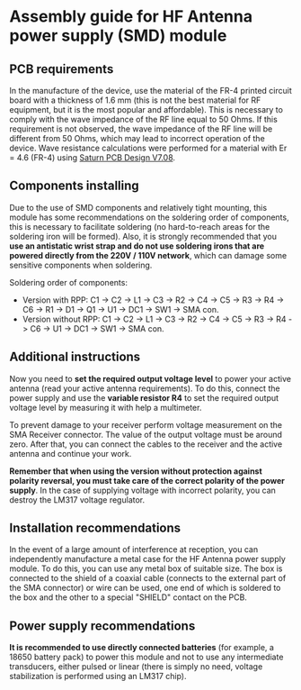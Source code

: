 # Assembly guide for HF Antenna power supply (SMD) module

## PCB requirements
In the manufacture of the device, use the material of the FR-4 printed circuit board with a thickness of 1.6 mm (this is not the best material for RF equipment, but it is the most popular and affordable). This is necessary to comply with the wave impedance of the RF line equal to 50 Ohms. If this requirement is not observed, the wave impedance of the RF line will be different from 50 Ohms, which may lead to incorrect operation of the device. Wave resistance calculations were performed for a material with Er = 4.6 (FR-4) using [Saturn PCB Design V7.08](http://www.saturnpcb.com/pcb_toolkit/).

## Components installing 
Due to the use of SMD components and relatively tight mounting, this module has some recommendations on the soldering order of components, this is necessary to facilitate soldering (no hard-to-reach areas for the soldering iron will be formed).
Also, it is strongly recommended that you **use an antistatic wrist strap and do not use soldering irons that are powered directly from the 220V / 110V network**, which can damage some sensitive components when soldering.

Soldering order of components:

- Version with RPP: C1 -> C2 -> L1 -> C3 -> R2 -> C4 -> C5 -> R3 -> R4 -> C6 -> R1 -> D1 -> Q1 -> U1 -> DC1 -> SW1 -> SMA con.
- Version without RPP: C1 -> C2 -> L1 -> C3 -> R2 -> C4 -> C5 -> R3 -> R4 -> C6 -> U1 -> DC1 -> SW1 -> SMA con.

## Additional instructions
Now you need to **set the required output voltage level** to power your active antenna (read your active antenna requirements). To do this, connect the power supply and use the **variable resistor R4** to set the required output voltage level by measuring it with help a multimeter.  

To prevent damage to your receiver perform voltage measurement on the SMA Receiver connector. The value of the output voltage must be around zero. After that, you can connect the cables to the receiver and the active antenna and continue your work.  

**Remember that when using the version without protection against polarity reversal, you must take care of the correct polarity of the power supply**. In the case of supplying voltage with incorrect polarity, you can destroy the LM317 voltage regulator.

## Installation recommendations
In the event of a large amount of interference at reception, you can independently manufacture a metal case for the HF Antenna power supply module. To do this, you can use any metal box of suitable size. The box is connected to the shield of a coaxial cable (connects to the external part of the SMA connector) or wire can be used, one end of which is soldered to the box and the other to a special "SHIELD" contact on the PCB.

## Power supply recommendations
**It is recommended to use directly connected batteries** (for example, a 18650 battery pack) to power this module and not to use any intermediate transducers, either pulsed or linear (there is simply no need, voltage stabilization is performed using an LM317 chip).
